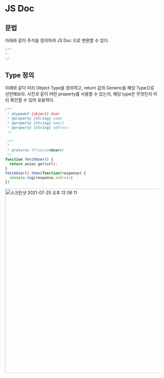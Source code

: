 # JS Doc
## 문법
아래와 같이 주석을 정의하여 JS Doc 으로 변환할 수 있다.
```javascript
/**
*
*/
```

## Type 정의

아래와 같이 미리 Object Type을 정의하고, return 값의 Generic을 해당 Type으로 선언해보자.
사진과 같이 어떤 property를 사용할 수 있는지, 해당 type은 무엇인지 미리 확인할 수 있어 유용하다.

```javascript
/**
 * @typedef {object} User
 * @property {String} name
 * @property {String} email
 * @property {String} address
 */
 
 /**
 * 
 * @returns {Promise<User>}
 */
function fetchUser() {
  return axios.get(url);
}
fetchUser().then(function(response) {
  console.log(response.address)
})
```
<img width="603" alt="스크린샷 2021-07-25 오후 12 06 11" src="https://user-images.githubusercontent.com/13659732/126886328-3ffbb051-dc46-4161-965d-a758bce3cfe3.png">

